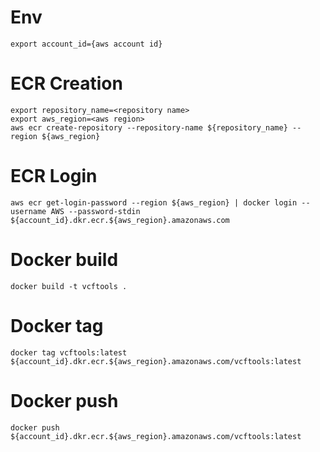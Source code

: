 
# Env

```
export account_id={aws account id}
```

# ECR Creation

```
export repository_name=<repository name>
export aws_region=<aws region>
aws ecr create-repository --repository-name ${repository_name} --region ${aws_region}
```

# ECR Login

```
aws ecr get-login-password --region ${aws_region} | docker login --username AWS --password-stdin ${account_id}.dkr.ecr.${aws_region}.amazonaws.com
```


# Docker build

```
docker build -t vcftools .
```

# Docker tag

```
docker tag vcftools:latest ${account_id}.dkr.ecr.${aws_region}.amazonaws.com/vcftools:latest
```

# Docker push

```
docker push ${account_id}.dkr.ecr.${aws_region}.amazonaws.com/vcftools:latest
```
